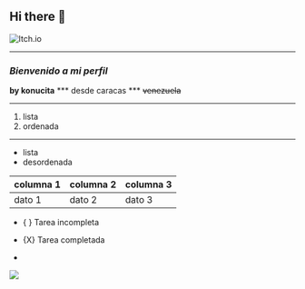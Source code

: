 ## Hi there 👋
![Itch.io](https://img.shields.io/badge/Itch-%23FF0B34.svg?style=for-the-badge&logo=Itch.io&logoColor=white)
<!--
**konucita/konucita** is a ✨ _special_ ✨ repository because its `README.md` (this file) appears on your GitHub profile.

Here are some ideas to get you started:

- 🔭 I’m currently working on ...
- 🌱 I’m currently learning ...
- 👯 I’m looking to collaborate on ...
- 🤔 I’m looking for help with ...
- 💬 Ask me about ...
- 📫 How to reach me: ...
- 😄 Pronouns: ...
- ⚡ Fun fact: ...
-->

___

### *Bienvenido a mi perfil*
**by konucita**
*** desde caracas ***
~~venezuela~~

***

1. lista
2. ordenada

---

- lista
- desordenada


|columna 1 |columna 2 |columna 3|
|----------|----------|---------|
|dato 1    |dato 2    |dato 3   |

- { } Tarea incompleta
- {X} Tarea completada

- <p align="center">
<img src="https://readme-typing-svg.herokuapp.com/?color=red&lines=>/Hello+world.py;Error:+No+such+file+or+directory;>./hello_world.py;Welcome+to+my+GitHub+profile;My+name+is+Abrahan+Gil;I'm+a+software+developer;process+finished+with+exit+code+0;..." />
</p>
